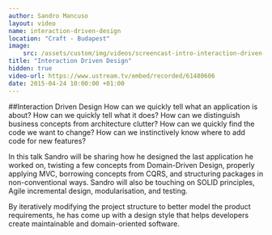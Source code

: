 ```yaml
---
author: Sandro Mancuso
layout: video
name: interaction-driven-design
location: "Craft - Budapest"
image:
    src: /assets/custom/img/videos/screencast-intro-interaction-driven-design.jpg
title: "Interaction Driven Design"
hidden: true
video-url: https://www.ustream.tv/embed/recorded/61480606
date: 2015-04-24 10:00:00 +01:00
---
```


##Interaction Driven Design
How can we quickly tell what an application is about? How can we quickly tell what it does? How can we distinguish business concepts from architecture clutter? How can we quickly find the code we want to change? How can we instinctively know where to add code for new features?

In this talk Sandro will be sharing how he designed the last application he worked on, twisting a few concepts from Domain-Driven Design, properly applying MVC, borrowing concepts from CQRS, and structuring packages in non-conventional ways. Sandro will also be touching on SOLID principles, Agile incremental design, modularisation, and testing.

By iteratively modifying the project structure to better model the product requirements, he has come up with a design style that helps developers create maintainable and domain-oriented software.
